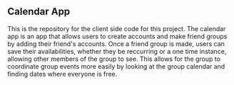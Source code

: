 ## Calendar App

This is the repository for the client side code for this project. The calendar app is an app that allows users to create accounts and make friend groups by adding their friend's accounts. Once a friend group is made, users can save their availabilities, whether they be reccurring or a one time instance, allowing other members of the group to see. This allows for the group to coordinate group events more easily by looking at the group calendar and finding dates where everyone is free.